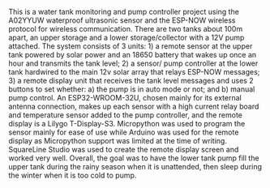 This is a water tank monitoring and pump controller project using the A02YYUW waterproof ultrasonic sensor and  the ESP-NOW wireless protocol for wireless communication. There are two tanks about 100m apart, an upper storage and a lower storage/collector with a 12V pump attached. The system consists of 3 units: 1) a remote sensor at the upper tank powered by solar power and an 18650 battery that wakes up once an hour and transmits the tank level; 2) a sensor/ pump controller at the lower tank hardwired to the main 12v solar array that relays ESP-NOW messages; 3) a remote display unit that receives the tank level messages and uses 2 buttons to set whether: a) the pump is in auto mode or not; and b) manual pump control. An ESP32-WROOM-32U, chosen mainly for its external antenna connection, makes up each sensor with a high current relay board and temperature sensor added to the pump controller, and the remote display is a Lilygo T-Display-S3. Micropython was used to program the sensor mainly for ease of use while Arduino was used for the remote display as Micropython support was limited at the time of writing. SquareLine Studio was used to create the remote display screen and worked very well. Overall, the goal was to have the lower tank pump fill the upper tank during the rainy season when it is unattended, then sleep during the winter when it is too cold to pump.
